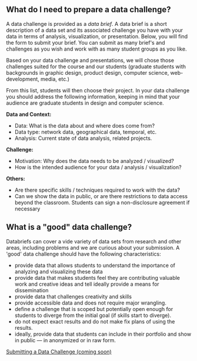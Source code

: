 ## What do I need to prepare a data challenge?

A data challenge is provided as a *data brief*. A data brief is a short description of a data set and its associated challenge you have with your data in terms of analysis, visualization, or presentation. Below, you will find the form to submit your brief. You can submit as many brief's and challenges as you wish and work with as many student groups as you like.

Based on your data challenge and presentations, we will chose those challenges suited for the course and our students (graduate students with backgrounds in graphic design, product design, computer science, web-development, media, etc.)

From this list, students will then choose their project. In your data challenge you should address the following information, keeping in mind that your audience are graduate students in design and computer science. 

**Data and Context:** 
* Data: What is the data about and where does come from?
* Data type: network data, geographical data, temporal, etc.
* Analysis: Current state of data analysis, related projects.

**Challenge:**

* Motivation: Why does the data needs to be analyzed / visualized?
* How is the intended audience for your data / analysis / visualization?

**Others:**
* Are there specific skills / techniques required to work with the data?
* Can we show the data in public, or are there restrictions to data access beyond the classroom. Students can sign a non-disclosure agreement if necessary

## What is a "good" data challenge?

Databriefs can cover a vide variety of data sets from research and other areas, including problems and we are curious about your submission. A 'good' data challenge should have the following characteristics:
 
* provide data that allows students to understand the importance of analyzing and visualizing these data
* provide data that makes students feel they are contributing valuable work and creative ideas and tell ideally provide a means for dissemination
* provide data that challenges creativity and skills
* provide accessible data and does not require major wrangling. 
* define a challenge that is scoped but potentially open enough for students to diverge from the initial goal (if skills start to diverge).
* do not expect exact results and do not make fix plans of using the results. 
* ideally, provide data that students can include in their portfolio and show in public — in anonymized or in raw form. 

[Submitting a Data Challenge (coming soon)]()
